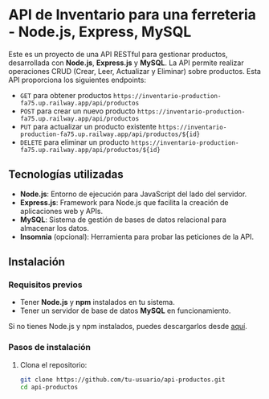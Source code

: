 # API de Inventario para una ferreteria - Node.js, Express, MySQL

Este es un proyecto de una API RESTful para gestionar productos, desarrollada con **Node.js**, **Express.js** y **MySQL**. La API permite realizar operaciones CRUD (Crear, Leer, Actualizar y Eliminar) sobre productos. Esta API proporciona los siguientes endpoints:

- `GET` para obtener productos  `https://inventario-production-fa75.up.railway.app/api/productos`
- `POST` para crear un nuevo producto `https://inventario-production-fa75.up.railway.app/api/productos`
- `PUT` para actualizar un producto existente `https://inventario-production-fa75.up.railway.app/api/productos/${id}`
- `DELETE` para eliminar un producto `https://inventario-production-fa75.up.railway.app/api/productos/${id}`

## Tecnologías utilizadas

- **Node.js**: Entorno de ejecución para JavaScript del lado del servidor.
- **Express.js**: Framework para Node.js que facilita la creación de aplicaciones web y APIs.
- **MySQL**: Sistema de gestión de bases de datos relacional para almacenar los datos.
- **Insomnia** (opcional): Herramienta para probar las peticiones de la API.

## Instalación

### Requisitos previos

- Tener **Node.js** y **npm** instalados en tu sistema.
- Tener un servidor de base de datos **MySQL** en funcionamiento.
  
Si no tienes Node.js y npm instalados, puedes descargarlos desde [aquí](https://nodejs.org).

### Pasos de instalación

1. Clona el repositorio:

   ```bash
   git clone https://github.com/tu-usuario/api-productos.git
   cd api-productos
